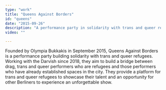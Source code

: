 ```yaml
---
type: "work"
title: "Queens Against Borders"
id: "queens"
date: "2015-09-26"
description: "A performance party in solidarity with trans and queer refugees" 
video: ""

---
```


Founded by Olympia Bukkakis in September 2015, Queens Against Borders is a performance party building solidarity with trans and queer refugees. Working with the Darvish since 2018, they aim to build a bridge between drag, trans and queer performers who are refugees and those performers who have already established spaces in the city. They provide a platform for trans and queer refugees to showcase their talent and an opportunity for other Berliners to experience an unforgettable show.

